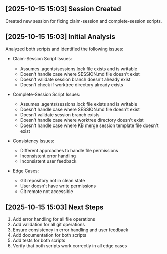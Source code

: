 ## [2025-10-15 15:03] Session Created

Created new session for fixing claim-session and complete-session scripts.

## [2025-10-15 15:03] Initial Analysis

Analyzed both scripts and identified the following issues:
- Claim-Session Script Issues:
  - Assumes .agents/sessions.lock file exists and is writable
  - Doesn't handle case where SESSION.md file doesn't exist
  - Doesn't validate session branch doesn't already exist
  - Doesn't check if worktree directory already exists

- Complete-Session Script Issues:
  - Assumes .agents/sessions.lock file exists and is writable
  - Doesn't handle case where SESSION.md file doesn't exist
  - Doesn't validate session branch exists
  - Doesn't handle case where worktree directory doesn't exist
  - Doesn't handle case where KB merge session template file doesn't exist

- Consistency Issues:
  - Different approaches to handle file permissions
  - Inconsistent error handling
  - Inconsistent user feedback

- Edge Cases:
  - Git repository not in clean state
  - User doesn't have write permissions
  - Git remote not accessible

## [2025-10-15 15:03] Next Steps

1. Add error handling for all file operations
2. Add validation for all git operations
3. Ensure consistency in error handling and user feedback
4. Add documentation for both scripts
5. Add tests for both scripts
6. Verify that both scripts work correctly in all edge cases